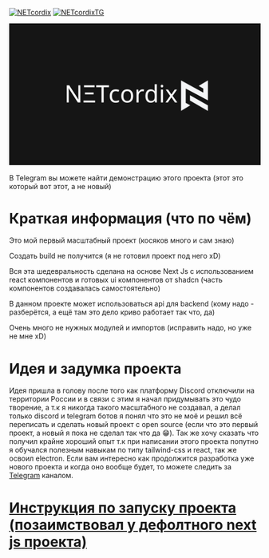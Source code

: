 <meta property="og:image" content="https://github.com/Ankerin/NETcord/docs/netcordix.png">

[![NETcordix](https://img.shields.io/badge/NΞTcordix-Перейти-black)](https://github.com/Ankerin/NETcord/docs/README-netcordix.md)
[![NETcordixTG](https://img.shields.io/badge/NΞTcordix(Telegram)-Перейти-blue)](https://t.me/netcordix)

![NETcordix](docs/netcodix.png)

В Telegram вы можете найти демонстрацию этого проекта (этот это который вот этот, а не новый)

# Краткая информация (что по чём)
Это мой первый масштабный проект (косяков много и сам знаю)

Создать build не получится (я не готовил проект под него xD)

Вся эта шедевральность сделана на основе Next Js с использованием react компонентов и готовых ui компонентов от shadcn (часть компонентов создавалась самостоятельно)

В данном проекте может использоваться api для backend (кому надо - разберётся, а ещё там это дело криво работает так что, да)

Очень много не нужных модулей и импортов (исправить надо, но уже не мне xD)

# Идея и задумка проекта
Идея пришла в голову после того как платформу Discord отключили на территории России и в связи с этим я начал придумывать это чудо творение, а т.к я никогда такого масштабного не создавал, а делал только discord и telegram ботов я понял что это не моё и решил всё переписать и сделать новый проект с open source (если что это первый проект, а новый я пока не сделал так что да 😁). Так же хочу сказать что получил крайне хороший опыт т.к при написании этого проекта попутно я обучался полезным навыкам по типу tailwind-css и react, так же освоил electron. Если вам интересно как продолжится разработка уже нового проекта и когда оно вообще будет, то можете следить за [Telegram](https://t.me/netcordix) каналом.

# [Инструкция по запуску проекта (позаимствовал у дефолтного next js проекта)](https://github.com/Ankerin/NETcord/docs/README-run.md)
